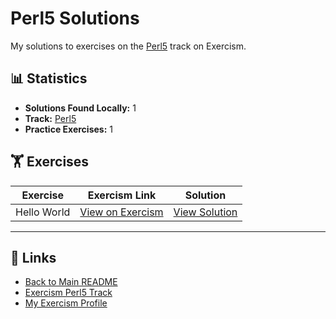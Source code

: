 # Perl5 Solutions

My solutions to exercises on the [Perl5](https://exercism.org/tracks/perl5) track on Exercism.

## 📊 Statistics

- **Solutions Found Locally:** 1
- **Track:** [Perl5](https://exercism.org/tracks/perl5)
- **Practice Exercises:** 1

## 🏋️ Exercises

| Exercise | Exercism Link | Solution |
|----------|---------------|----------|
| Hello World | [View on Exercism](https://exercism.org/tracks/perl5/exercises/hello-world) | [View Solution](hello-world/README.md) |

---

## 🔗 Links

- [Back to Main README](../README.md)
- [Exercism Perl5 Track](https://exercism.org/tracks/perl5)
- [My Exercism Profile](https://exercism.org/profiles/princemuel)

